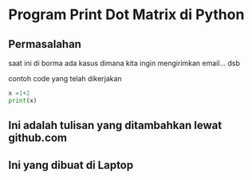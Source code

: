 # **Program Print Dot Matrix di Python**

## Permasalahan

saat ini di borma ada kasus dimana kita ingin mengirimkan email... dsb

contoh code yang telah dikerjakan
```python
x =1+2
print(x)
```
## Ini adalah tulisan yang ditambahkan lewat github.com

## Ini yang dibuat di Laptop

